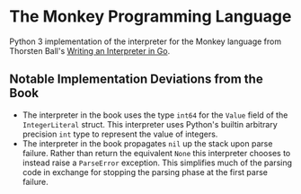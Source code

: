 # The Monkey Programming Language
Python 3 implementation of the interpreter for the Monkey language from Thorsten
Ball's [Writing an Interpreter in Go](https://interpreterbook.com/).

## Notable Implementation Deviations from the Book
+ The interpreter in the book uses the type `int64` for the `Value` field of the
`IntegerLiteral` struct. This interpreter uses Python's builtin arbitrary
precision `int` type to represent the value of integers.
+ The interpreter in the book propagates `nil` up the stack upon parse failure.
Rather than return the equivalent `None` this interpreter chooses to instead
raise a `ParseError` exception. This simplifies much of the parsing code in
exchange for stopping the parsing phase at the first parse failure.
